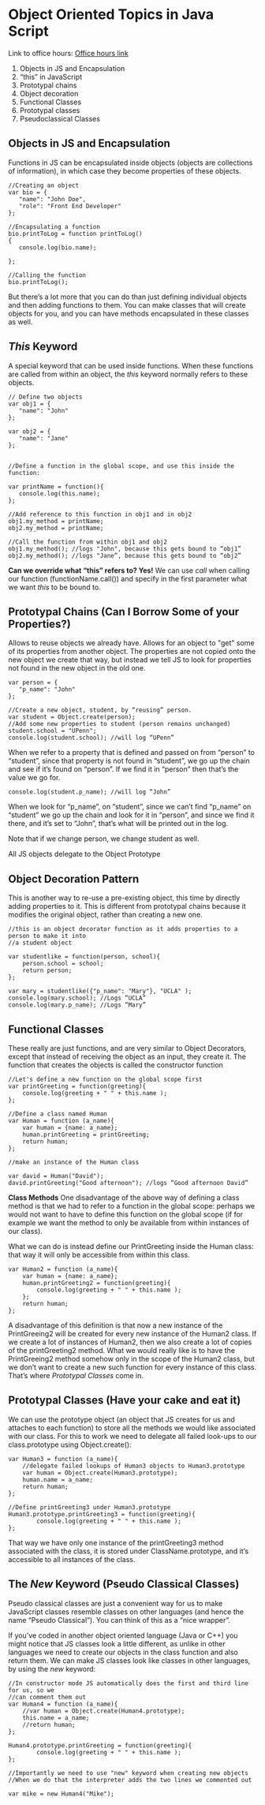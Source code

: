 # Object Oriented Topics in Java Script

Link to office hours: [Office hours link](https://plus.google.com/events/cvrejvitte5a37k1vfli1veler8?authkey=CIistZK2pbbqYA)

1. Objects in JS and Encapsulation
2. “this” in JavaScript
3. Prototypal chains
4. Object decoration
5. Functional Classes
6. Prototypal classes
7. Pseudoclassical Classes

## Objects in JS and Encapsulation

Functions in JS can be encapsulated inside objects (objects are collections of information), in which case they become properties of these objects.

 ```
//Creating an object
var bio = {
	"name": "John Doe",
	"role": "Front End Developer"
};

//Encapsulating a function
bio.printToLog = function printToLog()
{
	console.log(bio.name);

};

//Calling the function
bio.printToLog();
```

But there’s a lot more that you can do than just defining individual objects and then adding functions to them. You can make classes that will create objects for you, and you can have methods encapsulated in these classes as well.

## *This* Keyword

A special keyword that can be used inside functions. When these functions are called from within an object, the *this* keyword normally refers to these objects.

 ```
// Define two objects
var obj1 = {
	"name": "John"
};

var obj2 = {
	"name": "Jane"
};


//Define a function in the global scope, and use this inside the function:

var printName = function(){
	console.log(this.name);
};

//Add reference to this function in obj1 and in obj2
obj1.my_method = printName;
obj2.my_method = printName;

//Call the function from within obj1 and obj2
obj1.my_method(); //logs "John", because this gets bound to “obj1”
obj2.my_method(); //logs "Jane”, because this gets bound to “obj2”

```

**Can we override what “this” refers to? Yes!**
We can use *call* when calling our function (functionName.call()) and specify in the first parameter what we want *this* to be bound to.

## Prototypal Chains (Can I Borrow Some of your Properties?)
Allows to reuse objects we already have. Allows for an object to "get" some of its properties from another object. The properties are not copied onto the new object we create that way, but instead we tell JS to look for properties not found in the new object in the old one.

 ```
var person = {
	"p_name": "John"
};

//Create a new object, student, by “reusing” person.
var student = Object.create(person);
//Add some new properties to student (person remains unchanged)
student.school = "UPenn";
console.log(student.school); //will log “UPenn”
```

When we refer to a property that is defined and passed on from “person” to “student”, since that property is not found in “student”, we go up the chain and see if it’s found on “person”. If we find it in “person” then that’s the value we go for.

```
console.log(student.p_name); //will log “John”
```

When we look for “p_name”, on “student”, since we can’t find “p_name” on “student” we go up the chain and look for it in “person”, and since we find it there, and it’s set to “John”, that’s what will be printed out in the log.

Note that if we change person, we change student as well.

All JS objects delegate to the Object Prototype

## Object Decoration Pattern
This is another way to re-use a pre-existing object, this time by directly adding properties to it. This is different from prototypal chains because it modifies the original object, rather than creating a new one.

```
//this is an object decorator function as it adds properties to a person to make it into
//a student object

var studentlike = function(person, school){
	person.school = school;
	return person;
};

var mary = studentlike({"p_name": "Mary"}, "UCLA" );
console.log(mary.school); //Logs “UCLA”
console.log(mary.p_name); //Logs “Mary”
```

## Functional Classes
These really are just functions, and are very similar to Object Decorators, except that instead of receiving the object as an input, they create it. The function that creates the objects is called the constructor function

```
//Let's define a new function on the global scope first
var printGreeting = function(greeting){
	console.log(greeting + " " + this.name );
};

//Define a class named Human
var Human = function (a_name){
	var human = {name: a_name};
	human.printGreeting = printGreeting;
	return human;
};

//make an instance of the Human class

var david = Human("David");
david.printGreeting("Good afternoon"); //logs “Good afternoon David”
```

**Class Methods**
One disadvantage of the above way of defining a class method is that we had to refer to a function in the global scope: perhaps we would not want to have to define this function on the global scope (if for example we want the method to only be available from within instances of our class).

What we can do is instead define our PrintGreeting inside the Human class: that way it will only be accessible from within this class.

```
var Human2 = function (a_name){
	var human = {name: a_name};
	human.printGreeting2 = function(greeting){
		console.log(greeting + " " + this.name );
	};
	return human;
};
```

A disadvantage of this definition is that now a new instance of the PrintGreeing2 will be created for every new  instance of the Human2 class. If we create a lot of instances of Human2, then we also create a lot of copies of the printGreeting2 method. What we would really like is to have the PrintGreeing2 method somehow only in the scope of the Human2 class, but we don’t want to create a new such function for every instance of this class. That’s where *Prototypal Classes* come in.

## Prototypal Classes (Have your cake and eat it)
We can use the prototype object (an object that JS creates for us and attaches to each function) to store all the methods we would like associated with our class. For this to work we need to delegate all failed look-ups to our class.prototype using Object.create():

```
var Human3 = function (a_name){
	//delegate failed lookups of Human3 objects to Human3.prototype
	var human = Object.create(Human3.prototype);
	human.name = a_name;
	return human;
};

//Define printGreeting3 under Human3.prototype
Human3.prototype.printGreeting3 = function(greeting){
		console.log(greeting + " " + this.name );
};
```

That way we have only one instance of the printGreeting3 method associated with the class, it is stored under ClassName.prototype, and it’s accessible to all instances of the class.

## The *New* Keyword (Pseudo Classical Classes)
Pseudo classical classes are just a convenient way for us to make JavaScript classes resemble classes on other languages (and hence the name “Pseudo Classical”). You can think of this as a “nice wrapper”.

If you’ve coded in another object oriented language (Java or C++) you might notice that JS classes look a little different, as unlike in other languages we need to create our objects in the class function and also return them. We can make JS classes look like classes in other languages, by using the *new* keyword:

```
//In constructor mode JS automatically does the first and third line for us, so we
//can comment them out
var Human4 = function (a_name){
	//var human = Object.create(Human4.prototype);
	this.name = a_name;
	//return human;
};

Human4.prototype.printGreeting = function(greeting){
		console.log(greeting + " " + this.name );
};

//Importantly we need to use "new" keyword when creating new objects
//When we do that the interpreter adds the two lines we commented out

var mike = new Human4("Mike");
```
